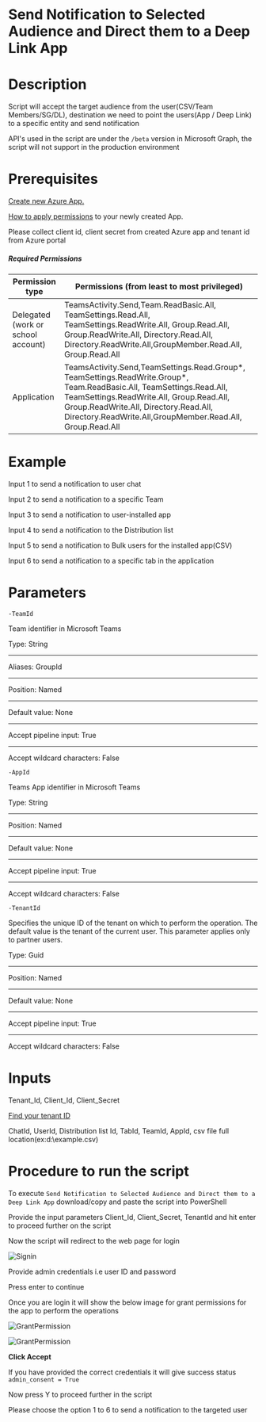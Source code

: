 # Send Notification to Selected Audience and Direct them to a Deep Link App

# Description

Script will accept the target audience from the user(CSV/Team Members/SG/DL), destination we need to point the users(App / Deep Link) to a specific entity and 
send notification

API's used in the script are under the `/beta` version in Microsoft Graph, the script will not support in the production environment 

# Prerequisites
  
 [Create new Azure App.](https://docs.microsoft.com/en-us/graph/auth-register-app-v2)

 [How to apply permissions](https://docs.microsoft.com/en-us/graph/notifications-integration-app-registration) to your newly created App.
 
 Please collect client id, client secret from created Azure app and tenant id from Azure portal
 
##### Required Permissions
 
|Permission type	|Permissions (from least to most privileged)|
|-------------|----|
|Delegated (work or school account)	     |TeamsActivity.Send,Team.ReadBasic.All, TeamSettings.Read.All, TeamSettings.ReadWrite.All, Group.Read.All, Group.ReadWrite.All, Directory.Read.All, Directory.ReadWrite.All,GroupMember.Read.All, Group.Read.All|
|Application	|TeamsActivity.Send,TeamSettings.Read.Group*, TeamSettings.ReadWrite.Group*, Team.ReadBasic.All, TeamSettings.Read.All, TeamSettings.ReadWrite.All, Group.Read.All, Group.ReadWrite.All, Directory.Read.All, Directory.ReadWrite.All,GroupMember.Read.All, Group.Read.All|

 # Example
  Input 1 to send a notification to user chat
  
  Input 2 to send a notification to a specific Team
  
  Input 3 to send a notification to user-installed app
  
  Input 4 to send a notification to the Distribution list
  
  Input 5 to send a notification to Bulk users for the installed app(CSV)
  
  Input 6 to send a notification to a specific tab in the application
   
  # Parameters
 
`-TeamId`

Team identifier in Microsoft Teams

Type:	String
***
Aliases:	GroupId
***
Position:	Named
***
Default value:	None
***
Accept pipeline input:	True
***
Accept wildcard characters:	False

`-AppId`

Teams App identifier in Microsoft Teams

Type:	String
***
Position:	Named
***
Default value:	None
***
Accept pipeline input:	True
***
Accept wildcard characters:	False

`-TenantId`

Specifies the unique ID of the tenant on which to perform the operation. The default value is the tenant of the current user. This parameter applies only to partner users.

Type:	Guid
***
Position:	Named
***
Default value:	None
***
Accept pipeline input:	True
***
Accept wildcard characters:	False
  
# Inputs
  
  Tenant_Id, Client_Id, Client_Secret
  
  [Find your tenant ID](https://docs.microsoft.com/en-us/onedrive/find-your-office-365-tenant-id#:~:text=In%20this%20article,your%20organization%20name%20or%20domain.)
  
 ChatId, UserId, Distribution list Id, TabId, TeamId, AppId, csv file full location(ex:d:\example.csv)
 
# Procedure to run the script
 
   To execute `Send Notification to Selected Audience and Direct them to a Deep Link App` download/copy and paste the script into PowerShell
        
   Provide the input parameters Client_Id, Client_Secret, TenantId and hit enter to proceed further on the script
        
   Now the script will redirect to the web page for login
        
   ![Signin](https://github.com/Geetha63/MS-Teams-Scripts/blob/master/Images/Siginin.png)
        
   Provide admin credentials i.e user ID and password 
        
   Press enter to continue
   
   Once you are login it will show the below image for grant permissions for the app to perform the operations

 ![GrantPermission](https://github.com/Geetha63/MS-Teams-Scripts/blob/master/Images/GrantPermissions.png)	
 
 ![GrantPermission](https://github.com/Geetha63/MS-Teams-Scripts/blob/master/Images/GrantPermissions2.png)
 
 **Click Accept**

 If you have provided the correct credentials it will give success status `admin_consent = True`
 
 Now press Y to proceed further in the script
 
 Please choose the option 1 to 6 to send a notification to the targeted user
